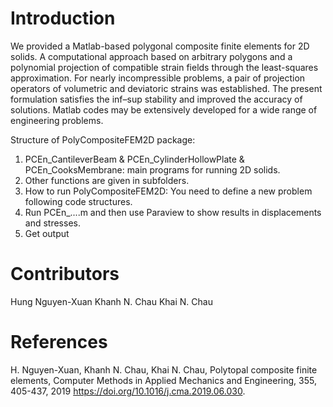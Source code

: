 # Introduction
We provided a Matlab-based polygonal composite finite elements for 2D solids. 
A computational approach based on arbitrary polygons and a polynomial projection of compatible strain fields through the least-squares approximation. 
For nearly incompressible problems, a pair of projection operators of volumetric and deviatoric strains was established. 
The present formulation satisfies the inf–sup stability and improved the accuracy of solutions.
Matlab codes may be extensively developed for a wide range of engineering problems.

Structure of PolyCompositeFEM2D package: 
1. PCEn_CantileverBeam & PCEn_CylinderHollowPlate & PCEn_CooksMembrane: main programs for running 2D solids. 
2. Other functions are given in subfolders. 
3. How to run PolyCompositeFEM2D: You need to define a new problem following code structures. 
4. Run PCEn_....m and then use Paraview to show results in displacements and stresses. 
5. Get output

# Contributors
Hung Nguyen-Xuan
Khanh N. Chau
Khai N. Chau

# References
H. Nguyen-Xuan, Khanh N. Chau, Khai N. Chau, Polytopal composite finite elements, Computer Methods in Applied Mechanics and Engineering, 355, 405-437, 2019 https://doi.org/10.1016/j.cma.2019.06.030.
